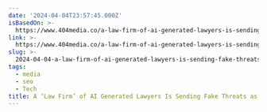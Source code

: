```yaml
---
date: '2024-04-04T23:57:45.000Z'
isBasedOn: >-
  https://www.404media.co/a-law-firm-of-ai-generated-lawyers-is-sending-fake-threats-as-an-seo-scam/
link: >-
  https://www.404media.co/a-law-firm-of-ai-generated-lawyers-is-sending-fake-threats-as-an-seo-scam/
slug: >-
  2024-04-04-a-law-firm-of-ai-generated-lawyers-is-sending-fake-threats-as-an-seo-scam
tags:
  - media
  - seo
  - Tech
title: A ‘Law Firm’ of AI Generated Lawyers Is Sending Fake Threats as an SEO Scam
---
```


